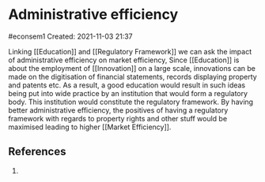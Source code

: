 # Administrative efficiency
#econsem1
Created: 2021-11-03 21:37

Linking [[Education]] and [[Regulatory Framework]] we can ask the impact of administrative efficiency on market efficiency, Since [[Education]] is about the employment of [[Innovation]] on a large scale, innovations can be made on the digitisation of financial statements, records displaying property and patents etc. As a result, a good education would result in such ideas being put into wide practice by an institution that would form a regulatory body. This institution would constitute the regulatory framework. By having better administrative efficiency, the positives of having a regulatory framework with regards to property rights and other stuff would be maximised leading to higher [[Market Efficiency]].

## References
1. 